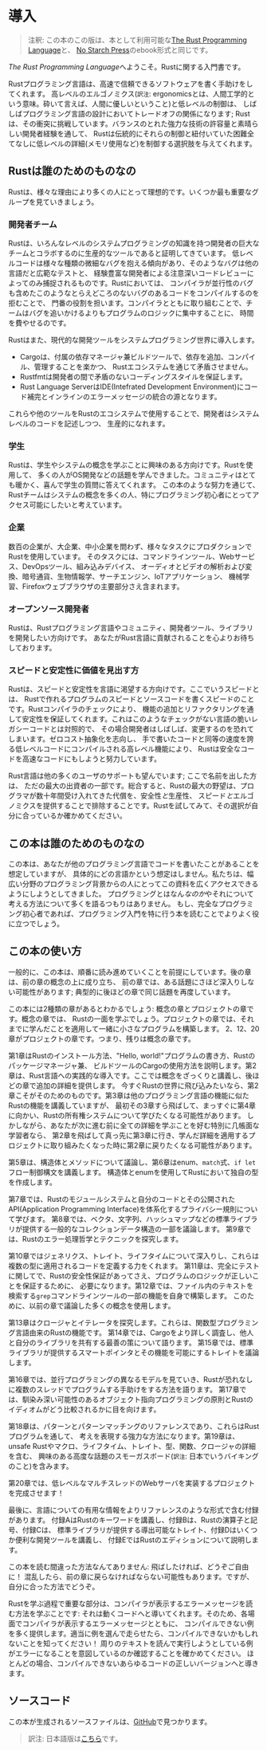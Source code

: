 <!--
# Introduction
-->

# 導入

<!--
> Note: This edition of the book is the same as [The Rust Programming
> Language][nsprust] available in print and ebook format from [No Starch
> Press][nsp].
-->

> 注釈: この本のこの版は、本として利用可能な[The Rust Programming Language][nsprust]と、
> [No Starch Press][nsp]のebook形式と同じです。

[nsprust]: https://nostarch.com/rust
[nsp]: https://nostarch.com/

<!--
Welcome to *The Rust Programming Language*, an introductory book about Rust.
-->

*The Rust Programming Language*へようこそ。Rustに関する入門書です。

<!--
The Rust programming language helps you write faster, more reliable software.
High-level ergonomics and low-level control are often at odds in programming
language design; Rust challenges that conflict. Through balancing powerful
technical capacity and a great developer experience, Rust gives you the option
to control low-level details (such as memory usage) without all the hassle
traditionally associated with such control.
-->

Rustプログラミング言語は、高速で信頼できるソフトウェアを書く手助けをしてくれます。
高レベルのエルゴノミクス(`訳注`: ergonomicsとは、人間工学的という意味。砕いて言えば、人間に優しいということ)と低レベルの制御は、
しばしばプログラミング言語の設計においてトレードオフの関係になります;
Rustは、その衝突に挑戦しています。バランスのとれた強力な技術の許容量と素晴らしい開発者経験を通して、
Rustは伝統的にそれらの制御と紐付いていた困難全てなしに低レベルの詳細(メモリ使用など)を制御する選択肢を与えてくれます。

<!--
## Who Rust Is For
-->

## Rustは誰のためのものなの

<!--
Rust is ideal for many people for a variety of reasons. Let’s look at a few of
the most important groups.
-->

Rustは、様々な理由により多くの人にとって理想的です。いくつか最も重要なグループを見ていきましょう。

<!--
### Teams of Developers
-->

### 開発者チーム

<!--
Rust is proving to be a productive tool for collaborating among large teams of
developers with varying levels of systems programming knowledge. Low-level code
is prone to a variety of subtle bugs, which in most other languages can be
caught only through extensive testing and careful code review by experienced
developers. In Rust, the compiler plays a gatekeeper role by refusing to
compile code with these elusive bugs, including concurrency bugs. By working
alongside the compiler, the team can spend their time focusing on the program’s
logic rather than chasing down bugs.
-->

Rustは、いろんなレベルのシステムプログラミングの知識を持つ開発者の巨大なチームとコラボするのに生産的なツールであると証明してきています。
低レベルコードは様々な種類の微細なバグを抱える傾向があり、そのようなバグは他の言語だと広範なテストと、
経験豊富な開発者による注意深いコードレビューによってのみ捕捉されるものです。Rustにおいては、
コンパイラが並行性のバグも含めたこのようなとらえどころのないバグのあるコードをコンパイルするのを拒むことで、
門番の役割を担います。コンパイラとともに取り組むことで、チームはバグを追いかけるよりもプログラムのロジックに集中することに、
時間を費やせるのです。

<!--
Rust also brings contemporary developer tools to the systems programming world:
-->

Rustはまた、現代的な開発ツールをシステムプログラミング世界に導入します。

<!--
* Cargo, the included dependency manager and build tool, makes adding,
  compiling, and managing dependencies painless and consistent across the Rust
  ecosystem.
* Rustfmt ensures a consistent coding style across developers.
* The Rust Language Server powers Integrated Development Environment (IDE)
  integration for code completion and inline error messages.
-->

* Cargoは、付属の依存マネージャ兼ビルドツールで、依存を追加、コンパイル、管理することを楽かつ、
  Rustエコシステムを通じて矛盾させません。
* Rustfmtは開発者の間で矛盾のないコーディングスタイルを保証します。
* Rust Language ServerはIDE(Intefrated Development Environment)にコード補完とインラインのエラーメッセージの統合の源となります。

<!--
By using these and other tools in the Rust ecosystem, developers can be
productive while writing systems-level code.
-->

これらや他のツールをRustのエコシステムで使用することで、開発者はシステムレベルのコードを記述しつつ、
生産的になれます。

<!--
### Students
-->

### 学生

<!--
Rust is for students and those who are interested in learning about systems
concepts. Using Rust, many people have learned about topics like operating
systems development. The community is very welcoming and happy to answer
student questions. Through efforts such as this book, the Rust teams want to
make systems concepts more accessible to more people, especially those new to
programming.
-->

Rustは、学生やシステムの概念を学ぶことに興味のある方向けです。Rustを使用して、
多くの人がOS開発などの話題を学んできました。コミュニティはとても暖かく、喜んで学生の質問に答えてくれます。
この本のような努力を通じて、Rustチームはシステムの概念を多くの人、特にプログラミング初心者にとってアクセス可能にしたいと考えています。

<!--
### Companies
-->

### 企業

<!--
Hundreds of companies, large and small, use Rust in production for a variety of
tasks. Those tasks include command line tools, web services, DevOps tooling,
embedded devices, audio and video analysis and transcoding, cryptocurrencies,
bioinformatics, search engines, Internet of Things applications, machine
learning, and even major parts of the Firefox web browser.
-->

数百の企業が、大企業、中小企業を問わず、様々なタスクにプロダクションでRustを使用しています。
そのタスクには、コマンドラインツール、Webサービス、DevOpsツール、組み込みデバイス、
オーディオとビデオの解析および変換、暗号通貨、生物情報学、サーチエンジン、IoTアプリケーション、
機械学習、Firefoxウェブブラウザの主要部分さえ含まれます。

<!--
### Open Source Developers
-->

### オープンソース開発者

<!--
Rust is for people who want to build the Rust programming language, community,
developer tools, and libraries. We’d love to have you contribute to the Rust
language.
-->

Rustは、Rustプログラミング言語やコミュニティ、開発者ツール、ライブラリを開発したい方向けです。
あなたがRust言語に貢献されることを心よりお待ちしております。

<!--
### People Who Value Speed and Stability
-->

### スピードと安定性に価値を見出す方

<!--
最後から3行目、zero-cost abstractions, higher-level featuresの繋がりがよくわからない。byが両者にかかっているように訳した
-->

<!--
Rust is for people who crave speed and stability in a language. By speed, we
mean the speed of the programs that you can create with Rust and the speed at
which Rust lets you write them. The Rust compiler’s checks ensure stability
through feature additions and refactoring. This is in contrast to the brittle
legacy code in languages without these checks, which developers are often
afraid to modify. By striving for zero-cost abstractions, higher-level features
that compile to lower-level code as fast as code written manually, Rust
endeavors to make safe code be fast code as well.
-->

Rustは、スピードと安定性を言語に渇望する方向けです。ここでいうスピードとは、
Rustで作れるプログラムのスピードとソースコードを書くスピードのことです。Rustコンパイラのチェックにより、
機能の追加とリファクタリングを通して安定性を保証してくれます。これはこのようなチェックがない言語の脆いレガシーコードとは対照的で、
その場合開発者はしばしば、変更するのを恐れてしまいます。ゼロコスト抽象化を志向し、
手で書いたコードと同等の速度を誇る低レベルコードにコンパイルされる高レベル機能により、
Rustは安全なコードを高速なコードにもしようと努力しています。

<!--
The Rust language hopes to support many other users as well; those mentioned
here are merely some of the biggest stakeholders. Overall, Rust’s greatest
ambition is to eliminate the trade-offs that programmers have accepted for
decades by providing safety *and* productivity, speed *and* ergonomics. Give
Rust a try and see if its choices work for you.
-->

Rust言語は他の多くのユーザのサポートも望んでいます; ここで名前を出した方は、
ただの最大の出資者の一部です。総合すると、Rustの最大の野望は、プログラマが数十年間受け入れてきた代償を、安全性*と*生産性、
スピード*と*エルゴノミクスを提供することで排除することです。Rustを試してみて、その選択が自分に合っているか確かめてください。

<!--
## Who This Book Is For
-->

## この本は誰のためのものなの

<!--
This book assumes that you’ve written code in another programming language but
doesn’t make any assumptions about which one. We’ve tried to make the material
broadly accessible to those from a wide variety of programming backgrounds. We
don’t spend a lot of time talking about what programming *is* or how to think
about it. If you’re entirely new to programming, you would be better served by
reading a book that specifically provides an introduction to programming.
-->

この本は、あなたが他のプログラミング言語でコードを書いたことがあることを想定していますが、
具体的にどの言語かという想定はしません。私たちは、幅広い分野のプログラミング背景からの人にとってこの資料を広くアクセスできるようにしようとしてきました。
プログラミングとはなん*なのか*やそれについて考える方法について多くを語るつもりはありません。
もし、完全なプログラミング初心者であれば、プログラミング入門を特に行う本を読むことでよりよく役に立つでしょう。

<!--
## How to Use This Book
-->

## この本の使い方

<!--
In general, this book assumes that you’re reading it in sequence from front to
back. Later chapters build on concepts in earlier chapters, and earlier
chapters might not delve into details on a topic; we typically revisit the
topic in a later chapter.
-->

一般的に、この本は、順番に読み進めていくことを前提にしています。後の章は、前の章の概念の上に成り立ち、
前の章では、ある話題にさほど深入りしない可能性があります; 典型的に後ほどの章で同じ話題を再度しています。

<!--
You’ll find two kinds of chapters in this book: concept chapters and project
chapters. In concept chapters, you’ll learn about an aspect of Rust. In project
chapters, we’ll build small programs together, applying what you’ve learned so
far. Chapters 2, 12, and 20 are project chapters; the rest are concept chapters.
-->

この本には2種類の章があるとわかるでしょう: 概念の章とプロジェクトの章です。概念の章では、
Rustの一面を学ぶでしょう。プロジェクトの章では、それまでに学んだことを適用して一緒に小さなプログラムを構築します。
2、12、20章がプロジェクトの章です。つまり、残りは概念の章です。

<!--
Chapter 1 explains how to install Rust, how to write a "Hello, world!" program,
and how to use Cargo, Rust’s package manager and build tool. Chapter 2 is a
hands-on introduction to the Rust language. Here we cover concepts at a high
level, and later chapters will provide additional detail. If you want to get
your hands dirty right away, Chapter 2 is the place for that. At first, you
might even want to skip Chapter 3, which covers Rust features similar to those
of other programming languages, and head straight to Chapter 4 to learn about
Rust’s ownership system. However, if you’re a particularly meticulous learner
who prefers to learn every detail before moving on to the next, you might want
to skip Chapter 2 and go straight to Chapter 3, returning to Chapter 2 when
you’d like to work on a project applying the details you’ve learned.
-->

第1章はRustのインストール方法、"Hello, world!"プログラムの書き方、Rustのパッケージマネージャ兼、
ビルドツールのCargoの使用方法を説明します。第2章は、Rust言語への実践的な導入です。ここでは概念をざっくりと講義し、後ほどの章で追加の詳細を提供します。
今すぐRustの世界に飛び込みたいなら、第2章こそがそのためのものです。第3章は他のプログラミング言語の機能に似たRustの機能を講義していますが、
最初その3章すら飛ばして、まっすぐに第4章に向かい、Rustの所有権システムについて学びたくなる可能性があります。
しかしながら、あなたが次に進む前に全ての詳細を学ぶことを好む特別に几帳面な学習者なら、
第2章を飛ばして真っ先に第3章に行き、学んだ詳細を適用するプロジェクトに取り組みたくなった時に第2章に戻りたくなる可能性があります。

<!--
Chapter 5 discusses structs and methods, and Chapter 6 covers enums, `match`
expressions, and the `if let` control flow construct. You’ll use structs and
enums to make custom types in Rust.
-->

第5章は、構造体とメソッドについて議論し、第6章はenum、`match`式、`if let`フロー制御構文を講義します。
構造体とenumを使用してRustにおいて独自の型を作成します。

<!--
In Chapter 7, you’ll learn about Rust’s module system and about privacy rules
for organizing your code and its public Application Programming Interface
(API). Chapter 8 discusses some common collection data structures that the
standard library provides, such as vectors, strings, and hash maps. Chapter 9
explores Rust’s error-handling philosophy and techniques.
-->

第7章では、Rustのモジュールシステムと自分のコードとその公開されたAPI(Application Programming Interface)を体系化するプライバシー規則について学びます。
第8章では、ベクタ、文字列、ハッシュマップなどの標準ライブラリが提供する一般的なコレクションデータ構造の一部を議論します。
第9章では、Rustのエラー処理哲学とテクニックを探究します。

<!--
Chapter 10 digs into generics, traits, and lifetimes, which give you the power
to define code that applies to multiple types. Chapter 11 is all about testing,
which even with Rust's safety guarantees is necessary to ensure your program's
logic is correct. In Chapter 12, we’ll build our own implementation of a subset
of functionality from the `grep` command line tool that searches for text
within files. For this, we’ll use many of the concepts we discussed in the
previous chapters.
-->

第10章ではジェネリクス、トレイト、ライフタイムについて深入りし、これらは複数の型に適用されるコードを定義する力をくれます。
第11章は、完全にテストに関してで、Rustの安全性保証があってさえ、プログラムのロジックが正しいことを保証するために、
必要になります。第12章では、ファイル内のテキストを検索する`grep`コマンドラインツールの一部の機能を自身で構築します。
このために、以前の章で議論した多くの概念を使用します。

<!--
Chapter 13 explores closures and iterators: features of Rust that come from
functional programming languages. In Chapter 14, we’ll examine Cargo in more
depth and talk about best practices for sharing your libraries with others.
Chapter 15 discusses smart pointers that the standard library provides and the
traits that enable their functionality.
-->

第13章はクロージャとイテレータを探究します。これらは、関数型プログラミング言語由来のRustの機能です。
第14章では、Cargoをより詳しく調査し、他人と自分のライブラリを共有する最善の策について語ります。
第15章では、標準ライブラリが提供するスマートポインタとその機能を可能にするトレイトを議論します。

<!--
In Chapter 16, we’ll walk through different models of concurrent programming
and talk about how Rust helps you to program in multiple threads fearlessly.
Chapter 17 looks at how Rust idioms compare to object-oriented programming
principles you might be familiar with.
-->

第16章では、並行プログラミングの異なるモデルを見ていき、Rustが恐れなしに複数のスレッドでプログラムする手助けをする方法を語ります。
第17章では、馴染み深い可能性のあるオブジェクト指向プログラミングの原則とRustのイディオムがどう比較されるかに目を向けます。

<!--
Chapter 18 is a reference on patterns and pattern matching, which are powerful
ways of expressing ideas throughout Rust programs. Chapter 19 contains a
smorgasbord of advanced topics of interest, including unsafe Rust, macros, and
more about lifetimes, traits, types, functions, and closures.
-->

第18章は、パターンとパターンマッチングのリファレンスであり、これらはRustプログラムを通して、
考えを表現する強力な方法になります。第19章は、unsafe Rustやマクロ、ライフタイム、トレイト、型、関数、クロージャの詳細を含む、
興味のある高度な話題のスモーガスボード(`訳注`: 日本でいうバイキングのこと)を含みます。

<!--
In Chapter 20, we’ll complete a project in which we’ll implement a low-level
multithreaded web server!
-->

第20章では、低レベルなマルチスレッドのWebサーバを実装するプロジェクトを完成させます！

<!--
Finally, some appendixes contain useful information about the language in a
more reference-like format. Appendix A covers Rust’s keywords, Appendix B
covers Rust’s operators and symbols, Appendix C covers derivable traits
provided by the standard library, Appendix D covers some useful development
tools, and Appendix E explains Rust editions.
-->

最後に、言語についての有用な情報をよりリファレンスのような形式で含む付録があります。
付録AはRustのキーワードを講義し、付録Bは、Rustの演算子と記号、付録Cは、
標準ライブラリが提供する導出可能なトレイト、付録Dはいくつか便利な開発ツールを講義し、
付録EではRustのエディションについて説明します。

<!--
There is no wrong way to read this book: if you want to skip ahead, go for it!
You might have to jump back to earlier chapters if you experience any
confusion. But do whatever works for you.
-->

この本を読む間違った方法なんてありません: 飛ばしたければ、どうぞご自由に！
混乱したら、前の章に戻らなければならない可能性もあります。ですが、自分に合った方法でどうぞ。

<!--
An important part of the process of learning Rust is learning how to read the
error messages the compiler displays: these will guide you toward working code.
As such, we’ll provide many examples that don't compile along with the error
message the compiler will show you in each situation. Know that if you enter
and run a random example, it may not compile! Make sure you read the
surrounding text to see whether the example you’re trying to run is meant to
error. In most situations, we’ll lead you to the correct version of any code that
doesn’t compile.
-->

<!--
NOTE: docs.rust-lang.orgにあるバージョンだとFerrisに関する追記があるが、2nd editionで必要なのか、確認が必要
-->

Rustを学ぶ過程で重要な部分は、コンパイラが表示するエラーメッセージを読む方法を学ぶことです:
それは動くコードへと導いてくれます。そのため、各場面でコンパイラが表示するエラーメッセージとともに、
コンパイルできない例を多く提供します。適当に例を選んで走らせたら、コンパイルできないかもしれないことを知ってください！
周りのテキストを読んで実行しようとしている例がエラーになることを意図しているのか確認することを確かめてください。
ほとんどの場合、コンパイルできないあらゆるコードの正しいバージョンへと導きます。

<!--
## Source Code
-->

## ソースコード

<!--
The source files from which this book is generated can be found on
[GitHub][book].
-->

この本が生成されるソースファイルは、[GitHub][book]で見つかります。

> 訳注: 日本語版は[こちら][book-ja]です。

[book]: https://github.com/rust-lang/book/tree/master/src
[book-ja]: https://github.com/rust-lang-ja/book-ja
